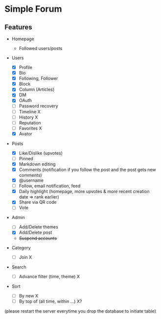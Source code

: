 # Simple Forum

## Features

- Homepage
  - Followed users/posts
  
- Users 
  - [x] Profile
  - [x] Bio 
  - [x] Following, Follower
  - [x] Block 
  - [x] Column (Articles)
  - [x] DM
  - [x] OAuth
  - [ ] Password recovery
  - [ ] Timeline X
  - [ ] History X
  - [ ] Reputation
  - [ ] Favorites X
  - [x] Avator
- Posts 
  - [x] Like/Dislike (upvotes)
  - [ ] Pinned
  - [x] Markdown editing  
  - [x] Comments (notification if you follow the post and the post gets new comments)
  - [x] @username
  - [ ] Follow, email notification, feed
  - [x] Daily highlight (homepage, more upvotes & more recent creation date => rank earlier)
  - [x] Share via QR code
  - [ ] Vote 
- Admin
  - [ ] Add/Delete themes
  - [x] Add/Delete post
  - ~~Suspend accounts~~
- Category
  - [ ] Join X
- Search
  - [ ] Advance filter (time, theme) X
- Sort
  - [ ] By new X
  - [ ] By top of (all time, within ...) X?

(please restart the server everytime you drop the database to initiate table)